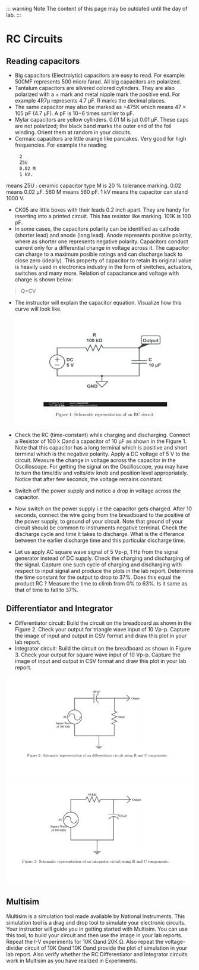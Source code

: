 ::: warning Note
The content of this page may be outdated until the day of lab.
:::

RC Circuits
===========



Reading capacitors
----------------
* Big capacitors (Electrolytic) capacitors are easy to read. For example: 500MF represents 500 micro farad. All big capacitors are polarized.
* Tantalum capacitors are silvered colored cylinders. They are also polarized with a + mark and metal nipple mark the positive end. For example 4R7μ represents 4.7 μF. R marks the decimal places.
* The same capacitor may also be marked as +475K which means 47 × 105 pF (4.7 μF). A pF is 10−6 times samller to μF.
* Mylar capacitors are yellow cylinders. 0.01 M is jut 0.01 μF. These caps are not polarized; the black band marks the outer end of the foil winding. Orient them at random in your circuits.
* Cermaic capacitors are little orange like pancakes. Very good for high frequencies. For example the reading
> 
         2
         Z5U
         0.02 M
         1 kV.

means Z5U : ceramic capacitor type
M is 20 % tolerance marking. 0.02 means 0.02 μF. 560 M means 560 pF. 1 kV means the capacitor can stand 1000 V.

* CK05 are little boxes with their leads 0.2 inch apart. They are handy for inserting into a printed circuit. This has resistor like marking. 101K is 100 pF.
* In some cases, the capacitors polarity can be identified as cathode (shorter lead) and anode (long lead). Anode represents positive polarity, where as shorter one represents negative polarity.
Capacitors conduct current only for a differential change in voltage across it. The capacitor can charge to a maximum posible ratings and can discharge back to close zero (ideally). This property of capacitor to retain its original value is heavily used in electronics industry in the form of switches, actuators, switches and many more. Relation of capacitance and voltage with charge is shown below:
> Q=CV

* The instructor will explain the capacitor equation. Visualize how this curve will look like.
![Figure 1](./lab2/fig1.png)

* Check the RC (time-constant) while charging and discharging. Connect a Resistor of 100 k Ωand a capacitor of 10 μF as shown in the Figure 1. Note that this capacitor has a long terminal which is positive and short terminal which is the negative polarity.
Apply a DC voltage of 5 V to the circuit. Measure the change in voltage across the capacitor in the Oscilloscope. For getting the signal on the Oscilloscope, you may have to turn the time/div and volts/div knob and position level appropriately. Notice that after few seconds, the voltage remains constant.
* Switch off the power supply and notice a drop in voltage across the capacitor.
* Now switch on the power supply i.e the capacitor gets charged. After 10 seconds, connect the wire going from the breadboard to the positive of the power supply, to ground of your circuit. Note that ground of your circuit should be common to instruments negative terminal. Check the discharge cycle and time it takes to discharge. What is the differance between the earlier discharge time and this particular discharge time.
* Let us apply AC square wave signal of 5 Vp-p, 1 Hz from the signal generator instead of DC supply. Check the charging and discharging of the signal. Capture one such cycle of charging and discharging with respect to input signal and produce the plots in the lab report. Determine the time constant for the output to drop to 37%. Does this equal the product RC ? Measure the time to climb from 0% to 63%. Is it same as that of time to fall to 37%.

Differentiator and Integrator
-----------------------------
* Differentiator circuit: Build the circuit on the breadboard as shown in the Figure 2. Check your output for triangle wave input of 10 Vp-p. Capture the image of input and output in CSV format and draw this plot in your lab report.
* Integrator circuit: Build the circuit on the breadboard as shown in Figure 3.
Check your output for square wave input of 10 Vp-p. Capture the image of input and output in CSV
format and draw this plot in your lab report.

![Figure 2](./lab2/fig2.png)
![Figure 3](./lab2/fig3.png)


Multisim
--------
Multisim is a simulation tool made available by National Instruments. This simulation tool is a drag and drop tool to simulate your electronic circuits. Your instructor will guide you in getting started with Multisim. You can use this tool, to build your circuit and then use the image in your lab reports.
Repeat the I-V experiments for 10K Ωand 20K Ω. Also repeat the voltage-divider circuit of 10K Ωand 10K Ωand provide the plot of simulation in your lab report.
Also verify whether the RC Differentiator and Integrator circuits work in Multisim as you have realized in Experiments.